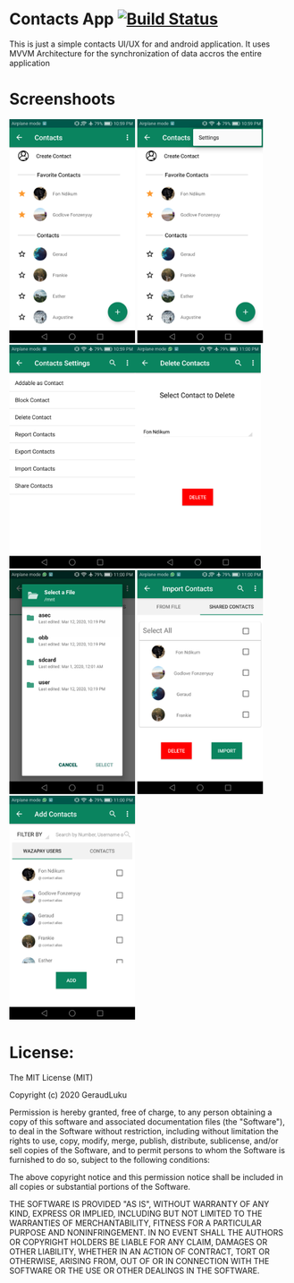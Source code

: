 # Contacts App [![Build Status](https://travis-ci.org/joemccann/dillinger.svg?branch=master)](https://travis-ci.org/joemccann/dillinger)

This is just a simple contacts UI/UX for and android application. It uses MVVM Architecture for the synchronization of data accros the entire application

# Screenshoots
<img src="/Screenshot_2020-03-17-22-59-40.png" height="400px"/> <img src="/Screenshot_2020-03-17-22-59-48.png" height="400px"/>
<img src="/Screenshot_2020-03-17-22-59-54.png" height="400px"/><img src="/Screenshot_2020-03-17-23-00-02.png" height="400px"/>
<img src="/Screenshot_2020-03-17-23-00-19.png" height="400px"/> <img src="/Screenshot_2020-03-17-23-00-25.png" height="400px"/>
<img src="/Screenshot_2020-03-17-23-00-35.png" height="400px"/>

# License:
The MIT License (MIT)

Copyright (c) 2020 GeraudLuku

Permission is hereby granted, free of charge, to any person obtaining a copy
of this software and associated documentation files (the "Software"), to deal
in the Software without restriction, including without limitation the rights
to use, copy, modify, merge, publish, distribute, sublicense, and/or sell
copies of the Software, and to permit persons to whom the Software is
furnished to do so, subject to the following conditions:

The above copyright notice and this permission notice shall be included in all
copies or substantial portions of the Software.

THE SOFTWARE IS PROVIDED "AS IS", WITHOUT WARRANTY OF ANY KIND, EXPRESS OR
IMPLIED, INCLUDING BUT NOT LIMITED TO THE WARRANTIES OF MERCHANTABILITY,
FITNESS FOR A PARTICULAR PURPOSE AND NONINFRINGEMENT. IN NO EVENT SHALL THE
AUTHORS OR COPYRIGHT HOLDERS BE LIABLE FOR ANY CLAIM, DAMAGES OR OTHER
LIABILITY, WHETHER IN AN ACTION OF CONTRACT, TORT OR OTHERWISE, ARISING FROM,
OUT OF OR IN CONNECTION WITH THE SOFTWARE OR THE USE OR OTHER DEALINGS IN THE
SOFTWARE.
